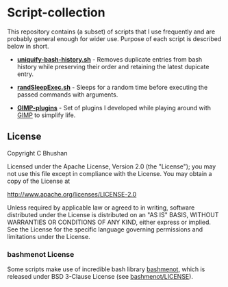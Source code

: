 # Script-collection
This repository contains (a subset) of scripts that I use frequently and are probably general enough for wider use. Purpose of each script is described below in short.

* [**uniquify-bash-history.sh**](https://github.com/cbhushan/script-collection/blob/master/uniquify-bash-history.sh) - Removes duplicate entries from bash history while preserving their order and retaining the latest dupicate entry. 

* [**randSleepExec.sh**](https://github.com/cbhushan/script-collection/blob/master/randSleepExec.sh) - Sleeps for a random time before executing the passed commands with arguments.

* [**GIMP-plugins**](https://github.com/cbhushan/script-collection/tree/master/GIMP-plugins) - Set of plugins I developed while playing around with [GIMP](https://www.gimp.org/) to simplify life.


## License
   Copyright C Bhushan

   Licensed under the Apache License, Version 2.0 (the "License");
   you may not use this file except in compliance with the License.
   You may obtain a copy of the License at
   
   http://www.apache.org/licenses/LICENSE-2.0

   Unless required by applicable law or agreed to in writing, software
   distributed under the License is distributed on an "AS IS" BASIS,
   WITHOUT WARRANTIES OR CONDITIONS OF ANY KIND, either express or implied.
   See the License for the specific language governing permissions and
   limitations under the License.


### bashmenot License
Some scripts make use of incredible bash library [bashmenot](https://github.com/mietek/bashmenot), which is released under BSD 3-Clause License 
(see [bashmenot/LICENSE](./bashmenot/LICENSE)).

